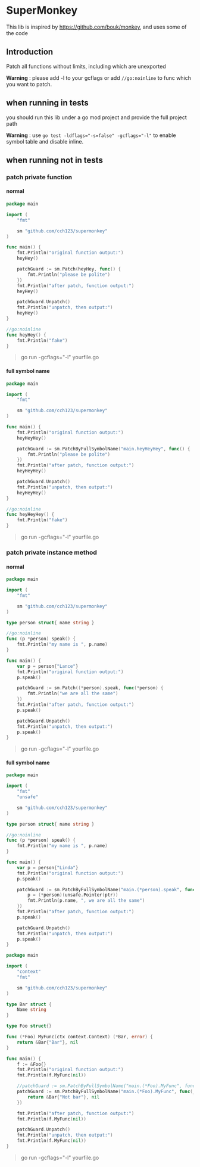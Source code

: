 # SuperMonkey

This lib is inspired by https://github.com/bouk/monkey, and uses some of the code

## Introduction

Patch all functions without limits, including which are unexported

**Warning** : please add -l to your gcflags or add `//go:noinline` to func which you want to patch.


## when running in tests

you should run this lib under a go mod project and provide the full project path

**Warning** : use `go test -ldflags="-s=false" -gcflags="-l"` to enable symbol table and disable inline.

## when running not in tests

### patch private function

#### normal

```go
package main

import (
	"fmt"

	sm "github.com/cch123/supermonkey"
)

func main() {
	fmt.Println("original function output:")
	heyHey()

	patchGuard := sm.Patch(heyHey, func() {
		fmt.Println("please be polite")
	})
	fmt.Println("after patch, function output:")
	heyHey()

	patchGuard.Unpatch()
	fmt.Println("unpatch, then output:")
	heyHey()
}

//go:noinline
func heyHey() {
	fmt.Println("fake")
}
```

> go run -gcflags="-l" yourfile.go

#### full symbol name

```go
package main

import (
	"fmt"

	sm "github.com/cch123/supermonkey"
)

func main() {
	fmt.Println("original function output:")
	heyHeyHey()

	patchGuard := sm.PatchByFullSymbolName("main.heyHeyHey", func() {
		fmt.Println("please be polite")
	})
	fmt.Println("after patch, function output:")
	heyHeyHey()

	patchGuard.Unpatch()
	fmt.Println("unpatch, then output:")
	heyHeyHey()
}

//go:noinline
func heyHeyHey() {
	fmt.Println("fake")
}
```

> go run -gcflags="-l" yourfile.go

### patch private instance method

#### normal

```go
package main

import (
	"fmt"

	sm "github.com/cch123/supermonkey"
)

type person struct{ name string }

//go:noinline
func (p *person) speak() {
	fmt.Println("my name is ", p.name)
}

func main() {
	var p = person{"Lance"}
	fmt.Println("original function output:")
	p.speak()

	patchGuard := sm.Patch((*person).speak, func(*person) {
        fmt.Println("we are all the same")
    })
    fmt.Println("after patch, function output:")
    p.speak()

	patchGuard.Unpatch()
	fmt.Println("unpatch, then output:")
	p.speak()
}
```

> go run -gcflags="-l" yourfile.go

#### full symbol name

```go
package main

import (
	"fmt"
	"unsafe"

	sm "github.com/cch123/supermonkey"
)

type person struct{ name string }

//go:noinline
func (p *person) speak() {
	fmt.Println("my name is ", p.name)
}

func main() {
	var p = person{"Linda"}
	fmt.Println("original function output:")
	p.speak()

	patchGuard := sm.PatchByFullSymbolName("main.(*person).speak", func(ptr uintptr) {
		p = (*person)(unsafe.Pointer(ptr))
		fmt.Println(p.name, ", we are all the same")
	})
	fmt.Println("after patch, function output:")
	p.speak()

	patchGuard.Unpatch()
	fmt.Println("unpatch, then output:")
	p.speak()
}
```

```go
package main

import (
	"context"
	"fmt"

	sm "github.com/cch123/supermonkey"
)

type Bar struct {
	Name string
}

type Foo struct{}

func (*Foo) MyFunc(ctx context.Context) (*Bar, error) {
	return &Bar{"Bar"}, nil
}

func main() {
	f := &Foo{}
	fmt.Println("original function output:")
	fmt.Println(f.MyFunc(nil))

	//patchGuard := sm.PatchByFullSymbolName("main.(*Foo).MyFunc", func(_ *Foo, ctx context.Context) (*Bar, error) {
	patchGuard := sm.PatchByFullSymbolName("main.(*Foo).MyFunc", func(_ uintptr, ctx context.Context) (*Bar, error) {
		return &Bar{"Not bar"}, nil
	})

	fmt.Println("after patch, function output:")
	fmt.Println(f.MyFunc(nil))

	patchGuard.Unpatch()
	fmt.Println("unpatch, then output:")
	fmt.Println(f.MyFunc(nil))
}
```

> go run -gcflags="-l" yourfile.go
